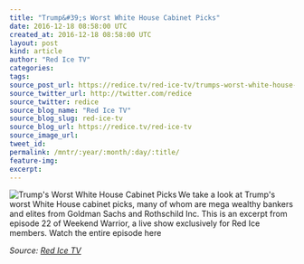 ```yaml
---
title: "Trump&#39;s Worst White House Cabinet Picks"
date: 2016-12-18 08:58:00 UTC
created_at: 2016-12-18 08:58:00 UTC
layout: post
kind: article
author: "Red Ice TV"
categories: 
tags: 
source_post_url: https://redice.tv/red-ice-tv/trumps-worst-white-house-cabinet-picks
source_twitter_url: http://twitter.com/redice
source_twitter: redice
source_blog_name: "Red Ice TV"
source_blog_slug: red-ice-tv
source_blog_url: https://redice.tv/red-ice-tv
source_image_url: 
tweet_id:
permalink: /mntr/:year/:month/:day/:title/
feature-img: 
excerpt:
---
```

<img align="left" alt="Trump's Worst White House Cabinet Picks" src="https://rdice.net/a/c/t/16/RIL-ep22-Trumps-Worst-Cabinet-Picks.9cd7b47f.jpg"> We take a look at Trump's worst White House cabinet picks, many of whom are mega wealthy bankers and elites from Goldman Sachs and Rothschild Inc.
This is an excerpt from episode 22 of Weekend Warrior, a live show exclusively for Red Ice members. Watch the entire episode here<div class="">
    <i>Source: <a href="https://redice.tv/red-ice-tv">Red Ice TV</a></i>
</div>
